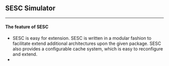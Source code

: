 ## SESC Simulator
***
#### The feature of SESC
* SESC is easy for extension. SESC is written in a modular fashion to facilitate extend additional architectures upon the given package. SESC also provides a configurable cache system, which is easy to reconfigure and extend.
* 
